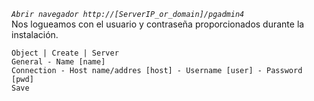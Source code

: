 *`Abrir navegador http://[ServerIP_or_domain]/pgadmin4`* </br>
Nos logueamos con el usuario y contraseña proporcionados durante la instalación.
```
Object | Create | Server
General - Name [name]
Connection - Host name/addres [host] - Username [user] - Password [pwd]
Save
```


